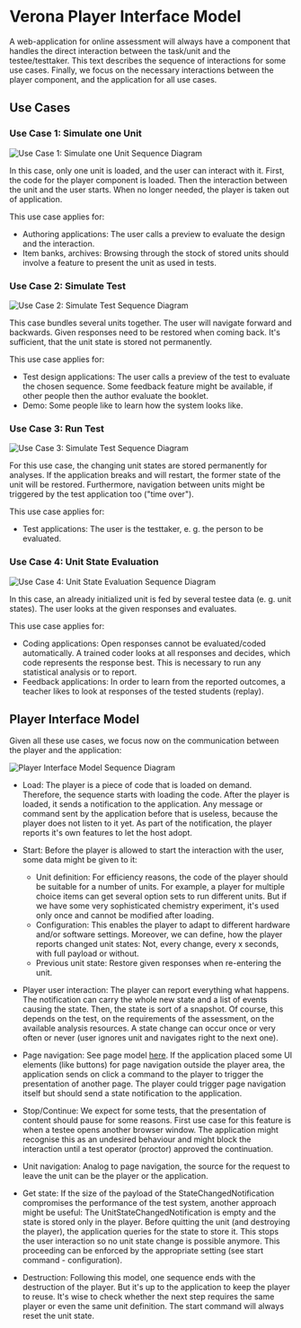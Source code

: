 # Verona Player Interface Model

A web-application for online assessment will always have a component that handles the direct 
interaction between the task/unit and the testee/testtaker. This text describes the sequence of interactions for some use cases. Finally, we focus on the necessary interactions between the player component, and the application for all use cases.  

## Use Cases
### Use Case 1: Simulate one Unit

![Use Case 1: Simulate one Unit Sequence Diagram](png/usecase1.png "Use Case 1: Simulate one Unit")

In this case, only one unit is loaded, and the user can interact with it. First, the code for the player component is loaded. Then the interaction between the unit and the user starts. When no longer needed, the player is taken out of application.

This use case applies for:
* Authoring applications: The user calls a preview to evaluate the design and the interaction.
* Item banks, archives: Browsing through the stock of stored units should involve a feature to present the unit as used in tests. 

### Use Case 2: Simulate Test

![Use Case 2: Simulate Test Sequence Diagram](png/usecase2.png "Use Case 2: Simulate Test")

This case bundles several units together. The user will navigate forward and backwards. Given responses need to be restored when coming back. It's sufficient, that the unit state is stored not permanently. 
   
This use case applies for:
* Test design applications: The user calls a preview of the test to evaluate the chosen sequence. Some feedback feature might be available, if other people then the author evaluate the booklet.
* Demo: Some people like to learn how the system looks like.

### Use Case 3: Run Test

![Use Case 3: Simulate Test Sequence Diagram](png/usecase3.png "Use Case 3: Run Test")

For this use case, the changing unit states are stored permanently for analyses. If the application breaks and will restart, the former state of the unit will be restored. Furthermore, navigation between units might be triggered by the test application too ("time over"). 

This use case applies for:
* Test applications: The user is the testtaker, e. g. the person to be evaluated. 

### Use Case 4: Unit State Evaluation 

![Use Case 4: Unit State Evaluation Sequence Diagram](png/usecase4.png "Use Case 4: Unit State Evaluation")

In this case, an already initialized unit is fed by several testee data (e. g. unit states). The user looks at the given responses and evaluates. 

This use case applies for:
* Coding applications: Open responses cannot be evaluated/coded automatically. A trained coder looks at all responses and decides, which code represents the response best. This is necessary to run any statistical analysis or to report.
* Feedback applications: In order to learn from the reported outcomes, a teacher likes to look at responses of the tested students (replay). 

## Player Interface Model

Given all these use cases, we focus now on the communication between the player and the application:

![Player Interface Model Sequence Diagram](png/interfaceModel.png "Player Interface Model")

* Load: The player is a piece of code that is loaded on demand. Therefore, the sequence starts with loading the code. After the player is loaded, it sends a notification to the application. Any message or command sent by the application before that is useless, because the player does not listen to it yet. As part of the notification, the player reports it's own features to let the host adopt.

* Start: Before the player is allowed to start the interaction with the user, some data might be given to it:
    - Unit definition: For efficiency reasons, the code of the player should be suitable for a number of units. For example, a player for multiple choice items can get several option sets to run different units. But if we have some very sophisticated chemistry experiment, it's used only once and cannot be modified after loading.
    - Configuration: This enables the player to adapt to different hardware and/or software settings. Moreover, we can define, how the player reports changed unit states: Not, every change, every x seconds, with full payload or without.
    - Previous unit state: Restore given responses when re-entering the unit. 

* Player user interaction: The player can report everything what happens. The notification can carry the whole new state and a list of events causing the state. Then, the state is sort of a snapshot. Of course, this depends on the test, on the requirements of the assessment, on the available analysis resources. A state change can occur once or 
very often or never (user ignores unit and navigates right to the next one).   

* Page navigation: See page model [here](pages.md). If the application placed some UI elements (like buttons) for page navigation outside the player area, the application sends on click a command to the player to trigger the presentation of another page. The player could trigger page navigation itself but should send a state notification to the application.

* Stop/Continue: We expect for some tests, that the presentation of content should pause for some reasons. First use case for this feature is when a testee opens another browser window. The application might recognise this as an undesired behaviour and might block the interaction until a test operator (proctor) approved the continuation.

* Unit navigation: Analog to page navigation, the source for the request to leave the unit can be the player or the application.

* Get state: If the size of the payload of the StateChangedNotification compromises the performance of the test system, another approach might be useful: The UnitStateChangedNotification is empty and the state is stored only in the player. Before quitting the unit (and destroying the player), the application queries for the state to 
store it. This stops the user interaction so no unit state change is possible anymore. This proceeding can be enforced by the appropriate setting (see start command - configuration).  

* Destruction: Following this model, one sequence ends with the destruction of the player. But it's up to the application to keep the player to reuse. It's wise to check whether the next step requires the same player or even the same unit definition. The start command will always reset the unit state.
